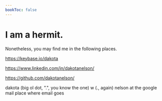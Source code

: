 ```yaml
---
bookToc: false
---
```


# I am a hermit.

Nonetheless, you may find me in the following places.

https://keybase.io/dakota

https://www.linkedin.com/in/dakotanelson/

https://github.com/dakotanelson/

dakota (big ol dot, ".", you know the one) w (., again) nelson at the google mail place where email goes
